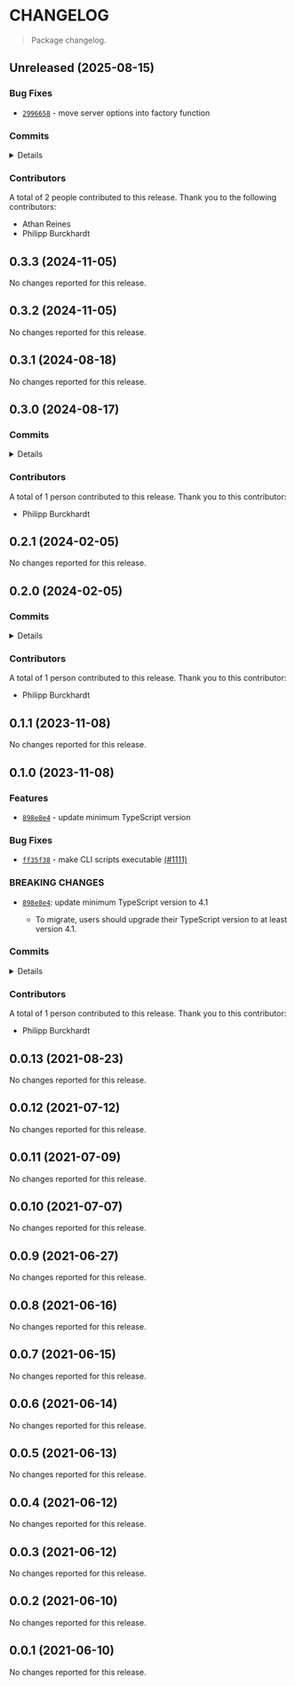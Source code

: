 # CHANGELOG

> Package changelog.

<section class="release" id="unreleased">

## Unreleased (2025-08-15)

<section class="bug-fixes">

### Bug Fixes

-   [`2996658`](https://github.com/stdlib-js/stdlib/commit/2996658b99f63d5f4505f76d6393f6f75c1aec13) - move server options into factory function

</section>

<!-- /.bug-fixes -->

<section class="commits">

### Commits

<details>

-   [`d02db19`](https://github.com/stdlib-js/stdlib/commit/d02db19483a002759417943f0a6c8521fdfe1a4c) - **docs:** update note _(by Athan Reines)_
-   [`7e695d4`](https://github.com/stdlib-js/stdlib/commit/7e695d4145153f2c44af922aad5e4f6e9a131b90) - **style:** remove space _(by Athan Reines)_
-   [`2996658`](https://github.com/stdlib-js/stdlib/commit/2996658b99f63d5f4505f76d6393f6f75c1aec13) - **fix:** move server options into factory function _(by Athan Reines)_
-   [`c6df9e8`](https://github.com/stdlib-js/stdlib/commit/c6df9e8b5a6349b8c877902ef44564f7c3196de6) - **refactor:** add support for built-in server options and rename functions _(by Athan Reines)_
-   [`07f7c05`](https://github.com/stdlib-js/stdlib/commit/07f7c0522c73e6ad9505e1d45035ae439344200d) - **test:** use standardized assertion messages and fix lint errors _(by Philipp Burckhardt)_
-   [`f344466`](https://github.com/stdlib-js/stdlib/commit/f344466c6dcfb8f52d7f3148acaadd52772938da) - **test:** use .strictEqual() instead of .equal() and fix lint errors _(by Philipp Burckhardt)_
-   [`7748b7c`](https://github.com/stdlib-js/stdlib/commit/7748b7c758b477c52c94e5a69dcd2388377717ff) - **docs:** add comment _(by Athan Reines)_
-   [`74bef69`](https://github.com/stdlib-js/stdlib/commit/74bef694304a866f24b4b21a6c2e5f3c1e248859) - **refactor:** consolidate workaround logic in a function _(by Athan Reines)_
-   [`10d8600`](https://github.com/stdlib-js/stdlib/commit/10d86001daa3b4dbd6f3511f186186c95a8bcfea) - **refactor:** move functions to parent scope _(by Athan Reines)_
-   [`b0856a0`](https://github.com/stdlib-js/stdlib/commit/b0856a099819945edb10fe669e9e98d04e2886bf) - **refactor:** use `resolve` function directly _(by Athan Reines)_
-   [`154cd80`](https://github.com/stdlib-js/stdlib/commit/154cd80f3ab0ae8e8fad845fa73af8994b3cd2c3) - **docs:** fix type _(by Athan Reines)_
-   [`f64bebb`](https://github.com/stdlib-js/stdlib/commit/f64bebbdd05764a88dfcc5897b29edea40005f03) - **refactor:** move folder to `lib` folder _(by Athan Reines)_
-   [`77867ac`](https://github.com/stdlib-js/stdlib/commit/77867ac1767a186023f633dea30ddf860962aaed) - **docs:** remove trailing whitespace _(by Philipp Burckhardt)_
-   [`153c9c1`](https://github.com/stdlib-js/stdlib/commit/153c9c19e7e5bc138e18500cea598365d6df55d8) - **style:** fix indentation in JSON files _(by Philipp Burckhardt)_
-   [`0d966fa`](https://github.com/stdlib-js/stdlib/commit/0d966faefc68c61aee2e5504b25e8704f514cd21) - **test:** use different ports for each test to avoid already in use errors _(by Philipp Burckhardt)_
-   [`4a70790`](https://github.com/stdlib-js/stdlib/commit/4a707903dfef7c2b56216000165706497d19a251) - **style:** add missing spaces _(by Philipp Burckhardt)_

</details>

</section>

<!-- /.commits -->

<section class="contributors">

### Contributors

A total of 2 people contributed to this release. Thank you to the following contributors:

-   Athan Reines
-   Philipp Burckhardt

</section>

<!-- /.contributors -->

</section>

<!-- /.release -->

<section class="release" id="v0.3.3">

## 0.3.3 (2024-11-05)

No changes reported for this release.

</section>

<!-- /.release -->

<section class="release" id="v0.3.2">

## 0.3.2 (2024-11-05)

No changes reported for this release.

</section>

<!-- /.release -->

<section class="release" id="v0.3.1">

## 0.3.1 (2024-08-18)

No changes reported for this release.

</section>

<!-- /.release -->

<section class="release" id="v0.3.0">

## 0.3.0 (2024-08-17)

<section class="commits">

### Commits

<details>

-   [`659f752`](https://github.com/stdlib-js/stdlib/commit/659f752db18317bf5fc237fdbcad0d74b61e1ed9) - **style:** add missing spaces _(by Philipp Burckhardt)_
-   [`da169f0`](https://github.com/stdlib-js/stdlib/commit/da169f0459d0ec2a33941550864123c1f3e1e653) - **test:** ensure check passes on newer Node.js versions _(by Philipp Burckhardt)_

</details>

</section>

<!-- /.commits -->

<section class="contributors">

### Contributors

A total of 1 person contributed to this release. Thank you to this contributor:

-   Philipp Burckhardt

</section>

<!-- /.contributors -->

</section>

<!-- /.release -->

<section class="release" id="v0.2.1">

## 0.2.1 (2024-02-05)

No changes reported for this release.

</section>

<!-- /.release -->

<section class="release" id="v0.2.0">

## 0.2.0 (2024-02-05)

<section class="commits">

### Commits

<details>

-   [`c0ccd8a`](https://github.com/stdlib-js/stdlib/commit/c0ccd8a6108431a4923fde7fad85ec823690b953) - **build:** replace tslint directive with eslint equivalent _(by Philipp Burckhardt)_
-   [`9502ed2`](https://github.com/stdlib-js/stdlib/commit/9502ed27e2853e312c556a48bdd7775095e66709) - **build:** replace tslint directive with eslint equivalent _(by Philipp Burckhardt)_

</details>

</section>

<!-- /.commits -->

<section class="contributors">

### Contributors

A total of 1 person contributed to this release. Thank you to this contributor:

-   Philipp Burckhardt

</section>

<!-- /.contributors -->

</section>

<!-- /.release -->

<section class="release" id="v0.1.1">

## 0.1.1 (2023-11-08)

No changes reported for this release.

</section>

<!-- /.release -->

<section class="release" id="v0.1.0">

## 0.1.0 (2023-11-08)

<section class="features">

### Features

-   [`898e8e4`](https://github.com/stdlib-js/stdlib/commit/898e8e45b2ff0b16c3b7a04786f4e2577422f5b6) - update minimum TypeScript version

</section>

<!-- /.features -->

<section class="bug-fixes">

### Bug Fixes

-   [`ff35f38`](https://github.com/stdlib-js/stdlib/commit/ff35f3846e467adce5c8244342a04e2fd4a2ac84) - make CLI scripts executable [(#1111)](https://github.com/stdlib-js/stdlib/pull/1111)

</section>

<!-- /.bug-fixes -->

<section class="breaking-changes">

### BREAKING CHANGES

-   [`898e8e4`](https://github.com/stdlib-js/stdlib/commit/898e8e45b2ff0b16c3b7a04786f4e2577422f5b6): update minimum TypeScript version to 4.1

    -   To migrate, users should upgrade their TypeScript version to at least version 4.1.

</section>

<!-- /.breaking-changes -->

<section class="commits">

### Commits

<details>

-   [`d73bbf4`](https://github.com/stdlib-js/stdlib/commit/d73bbf43d222f935085f8ecf7526e5f57835f74e) - **build:** replace lint directives _(by Philipp Burckhardt)_
-   [`453dd85`](https://github.com/stdlib-js/stdlib/commit/453dd85b5dd186d2b4d458256fe84906e1503fe2) - **build:** remove tslint directives _(by Philipp Burckhardt)_
-   [`ff35f38`](https://github.com/stdlib-js/stdlib/commit/ff35f3846e467adce5c8244342a04e2fd4a2ac84) - **fix:** make CLI scripts executable [(#1111)](https://github.com/stdlib-js/stdlib/pull/1111) _(by stdlib-bot, Philipp Burckhardt)_
-   [`898e8e4`](https://github.com/stdlib-js/stdlib/commit/898e8e45b2ff0b16c3b7a04786f4e2577422f5b6) - **feat:** update minimum TypeScript version _(by Philipp Burckhardt)_
-   [`55866ea`](https://github.com/stdlib-js/stdlib/commit/55866ea8ef1282528b839fd9ce9c43c6a80056f8) - **test:** use strictEqual checks _(by Philipp Burckhardt)_

</details>

</section>

<!-- /.commits -->

<section class="contributors">

### Contributors

A total of 1 person contributed to this release. Thank you to this contributor:

-   Philipp Burckhardt

</section>

<!-- /.contributors -->

</section>

<!-- /.release -->

<section class="release" id="v0.0.13">

## 0.0.13 (2021-08-23)

No changes reported for this release.

</section>

<!-- /.release -->

<section class="release" id="v0.0.12">

## 0.0.12 (2021-07-12)

No changes reported for this release.

</section>

<!-- /.release -->

<section class="release" id="v0.0.11">

## 0.0.11 (2021-07-09)

No changes reported for this release.

</section>

<!-- /.release -->

<section class="release" id="v0.0.10">

## 0.0.10 (2021-07-07)

No changes reported for this release.

</section>

<!-- /.release -->

<section class="release" id="v0.0.9">

## 0.0.9 (2021-06-27)

No changes reported for this release.

</section>

<!-- /.release -->

<section class="release" id="v0.0.8">

## 0.0.8 (2021-06-16)

No changes reported for this release.

</section>

<!-- /.release -->

<section class="release" id="v0.0.7">

## 0.0.7 (2021-06-15)

No changes reported for this release.

</section>

<!-- /.release -->

<section class="release" id="v0.0.6">

## 0.0.6 (2021-06-14)

No changes reported for this release.

</section>

<!-- /.release -->

<section class="release" id="v0.0.5">

## 0.0.5 (2021-06-13)

No changes reported for this release.

</section>

<!-- /.release -->

<section class="release" id="v0.0.4">

## 0.0.4 (2021-06-12)

No changes reported for this release.

</section>

<!-- /.release -->

<section class="release" id="v0.0.3">

## 0.0.3 (2021-06-12)

No changes reported for this release.

</section>

<!-- /.release -->

<section class="release" id="v0.0.2">

## 0.0.2 (2021-06-10)

No changes reported for this release.

</section>

<!-- /.release -->

<section class="release" id="v0.0.1">

## 0.0.1 (2021-06-10)

No changes reported for this release.

</section>

<!-- /.release -->

